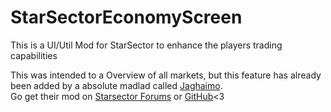# StarSectorEconomyScreen
This is a UI/Util Mod for StarSector to enhance the players trading capabilities


This was intended to a Overview of all markets, but this feature has already been added by a absolute madlad called [Jaghaimo](https://github.com/jaghaimo).  
Go get their mod on [Starsector Forums](https://fractalsoftworks.com/forum/index.php?topic=20836.0) or [GitHub](https://github.com/jaghaimo/stelnet)<3